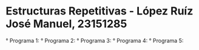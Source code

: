 # Estructuras Repetitivas - López Ruíz José Manuel, 23151285
° Programa 1:
° Programa 2:
° Programa 3:
° Programa 4:
° Programa 5:

